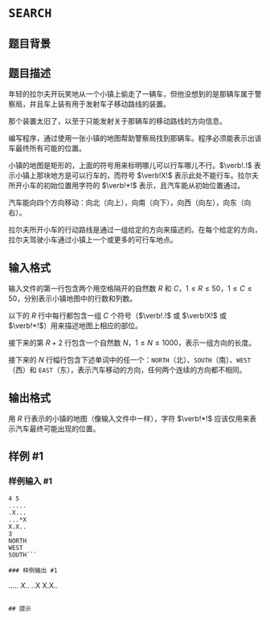 # `SEARCH`

## 题目背景



## 题目描述

年轻的拉尔夫开玩笑地从一个小镇上偷走了一辆车，但他没想到的是那辆车属于警察局，并且车上装有用于发射车子移动路线的装置。

那个装置太旧了，以至于只能发射关于那辆车的移动路线的方向信息。

编写程序，通过使用一张小镇的地图帮助警察局找到那辆车。程序必须能表示出该车最终所有可能的位置。

小镇的地图是矩形的，上面的符号用来标明哪儿可以行车哪儿不行。$\verb!.!$ 表示小镇上那块地方是可以行车的，而符号 $\verb!X!$ 表示此处不能行车。拉尔夫所开小车的初始位置用字符的 $\verb!*!$ 表示，且汽车能从初始位置通过。

汽车能向四个方向移动：向北（向上），向南（向下），向西（向左），向东（向右）。

拉尔夫所开小车的行动路线是通过一组给定的方向来描述的。在每个给定的方向，拉尔夫驾驶小车通过小镇上一个或更多的可行车地点。


## 输入格式

输入文件的第一行包含两个用空格隔开的自然数 $R$ 和 $C$，$1\le R\le 50$，$1\le C\le 50$，分别表示小镇地图中的行数和列数。

以下的 $R$ 行中每行都包含一组 $C$ 个符号（$\verb!.!$ 或 $\verb!X!$ 或 $\verb!*!$）用来描述地图上相应的部位。

接下来的第 $R+2$ 行包含一个自然数 $N$，$1\le N\le 1000$，表示一组方向的长度。

接下来的 $N$ 行幅行包含下述单词中的任一个：`NORTH`（北）、`SOUTH`（南）、`WEST`（西）和 `EAST`（东），表示汽车移动的方向，任何两个连续的方向都不相同。


## 输出格式

用 $R$ 行表示的小镇的地图（像输入文件中一样），字符 $\verb!*!$ 应该仅用来表示汽车最终可能出现的位置。


## 样例 #1

### 样例输入 #1
```
4 5
.....
.X...
...*X
X.X..
3
NORTH
WEST
SOUTH```

### 样例输出 #1

```
.....
*X*..
*.*.X
X.X..
```

## 提示



